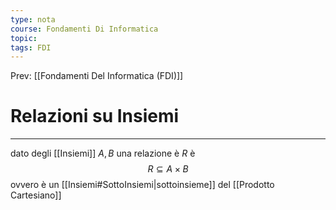 ```yaml
---
type: nota
course: Fondamenti Di Informatica
topic: 
tags: FDI
---
```


Prev: [[Fondamenti Del Informatica (FDI)]]

# Relazioni su Insiemi
---
dato degli [[Insiemi]] $A,B$ una relazione è $R$ è $$R\subseteq A\times B$$
ovvero è un [[Insiemi#SottoInsiemi|sottoinsieme]] del [[Prodotto Cartesiano]]